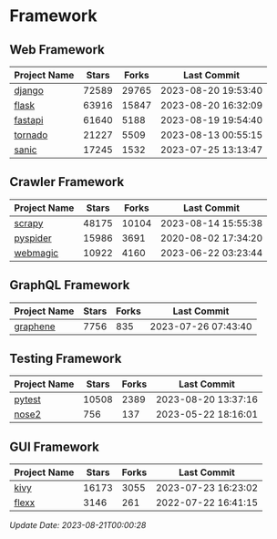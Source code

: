 # Framework

## Web Framework
| Project Name | Stars | Forks | Last Commit |
| ------------ | ----- | ----- | ----------- |
| [django](https://github.com/django/django) | 72589 | 29765 | 2023-08-20 19:53:40 |
| [flask](https://github.com/pallets/flask) | 63916 | 15847 | 2023-08-20 16:32:09 |
| [fastapi](https://github.com/tiangolo/fastapi) | 61640 | 5188 | 2023-08-19 19:54:40 |
| [tornado](https://github.com/tornadoweb/tornado) | 21227 | 5509 | 2023-08-13 00:55:15 |
| [sanic](https://github.com/sanic-org/sanic) | 17245 | 1532 | 2023-07-25 13:13:47 |

## Crawler Framework
| Project Name | Stars | Forks | Last Commit |
| ------------ | ----- | ----- | ----------- |
| [scrapy](https://github.com/scrapy/scrapy) | 48175 | 10104 | 2023-08-14 15:55:38 |
| [pyspider](https://github.com/binux/pyspider) | 15986 | 3691 | 2020-08-02 17:34:20 |
| [webmagic](https://github.com/code4craft/webmagic) | 10922 | 4160 | 2023-06-22 03:23:44 |

## GraphQL Framework
| Project Name | Stars | Forks | Last Commit |
| ------------ | ----- | ----- | ----------- |
| [graphene](https://github.com/graphql-python/graphene) | 7756 | 835 | 2023-07-26 07:43:40 |

## Testing Framework
| Project Name | Stars | Forks | Last Commit |
| ------------ | ----- | ----- | ----------- |
| [pytest](https://github.com/pytest-dev/pytest) | 10508 | 2389 | 2023-08-20 13:37:16 |
| [nose2](https://github.com/nose-devs/nose2) | 756 | 137 | 2023-05-22 18:16:01 |

## GUI Framework
| Project Name | Stars | Forks | Last Commit |
| ------------ | ----- | ----- | ----------- |
| [kivy](https://github.com/kivy/kivy) | 16173 | 3055 | 2023-07-23 16:23:02 |
| [flexx](https://github.com/flexxui/flexx) | 3146 | 261 | 2022-07-22 16:41:15 |

*Update Date: 2023-08-21T00:00:28*